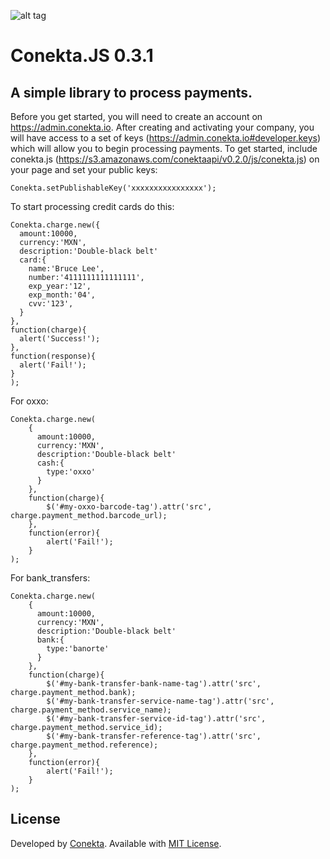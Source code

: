 ![alt tag](https://raw.github.com/conekta/conekta.js/master/readme_files/cover.png)

# Conekta.JS 0.3.1 

## A simple library to process payments.

Before you get started, you will need to create an account on https://admin.conekta.io.  After creating and activating your company, you will have access to a set of keys (https://admin.conekta.io#developer.keys) which will allow you to begin processing payments.  To get started, include conekta.js (https://s3.amazonaws.com/conektaapi/v0.2.0/js/conekta.js) on your page and set your public keys:

    Conekta.setPublishableKey('xxxxxxxxxxxxxxxx');


To start processing credit cards do this:

    Conekta.charge.new({
      amount:10000,
      currency:'MXN',
      description:'Double-black belt'
      card:{
        name:'Bruce Lee',
        number:'4111111111111111',
        exp_year:'12',
        exp_month:'04',
        cvv:'123',
      }
    },
    function(charge){
      alert('Success!');
    },
    function(response){
      alert('Fail!');
    }
    );

For oxxo:

    Conekta.charge.new(
        {
          amount:10000,
          currency:'MXN',
          description:'Double-black belt'
          cash:{
            type:'oxxo'
          }
        }, 
        function(charge){
            $('#my-oxxo-barcode-tag').attr('src', charge.payment_method.barcode_url);
        },
        function(error){
            alert('Fail!');
        }
    );

For bank_transfers:

    Conekta.charge.new(
        {
          amount:10000,
          currency:'MXN',
          description:'Double-black belt'
          bank:{
            type:'banorte'
          }
        }, 
        function(charge){
            $('#my-bank-transfer-bank-name-tag').attr('src', charge.payment_method.bank);
            $('#my-bank-transfer-service-name-tag').attr('src', charge.payment_method.service_name);
            $('#my-bank-transfer-service-id-tag').attr('src', charge.payment_method.service_id);
            $('#my-bank-transfer-reference-tag').attr('src', charge.payment_method.reference);
        },
        function(error){
            alert('Fail!');
        }
    );

License
-------
Developed by [Conekta](https://www.conekta.io). Available with [MIT License](LICENSE).